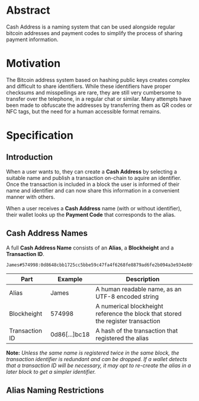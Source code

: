 # Abstract

Cash Address is a naming system that can be used alongside regular bitcoin addresses and payment codes to simplify the process of sharing payment information.


# Motivation

The Bitcoin address system based on hashing public keys creates complex and difficult to share identifiers. While these identifiers have proper checksums and misspellings are rare, they are still very cumbersome to transfer over the telephone, in a regular chat or similar. Many attempts have been made to obfuscate the addresses by transferring them as QR codes or NFC tags, but the need for a human accessible format remains.


# Specification

## Introduction

When a user wants to, they can create a **Cash Address** by selecting a suitable name and publish a transaction on-chain to aquire an identifier. Once the transaction is included in a block the user is informed of their name and identifier and can now share this information in a convenient manner with others.

When a user receives a **Cash Address** name (with or without identifier), their wallet looks up the **Payment Code** that corresponds to the alias.

## Cash Address Names

A full **Cash Address Name** consists of an **Alias**, a **Blockheight** and a **Transaction ID**.

```
James#574998:0d8648cbb1725cc5bbe59c47fa4f6268fe8879ad6fe2b094a3e934e80f3abc18;
```

**Part** | **Example** | **Description**
--- | --- | ---
Alias | James | A human readable name, as an UTF-8 encoded string
Blockheight | 574998 | A numerical blockheight reference the block that stored the register transaction
Transaction ID | 0d86[...]bc18 | A hash of the transaction that registered the alias

**Note:** *Unless the same name is registered twice in the same block, the transaction identifier is redundant and can be dropped. If a wallet detects that a transaction ID will be necessary, it may opt to re-create the alias in a later block to get a simpler identifier.*


## Alias Naming Restrictions
